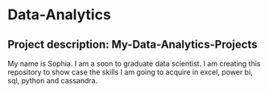 # Data-Analytics
## Project description: My-Data-Analytics-Projects
My name is Sophia. I am a soon to graduate data scientist.
I am creating this repository to show case the skills I am going to acquire in excel, power bi, sql, python and cassandra.
